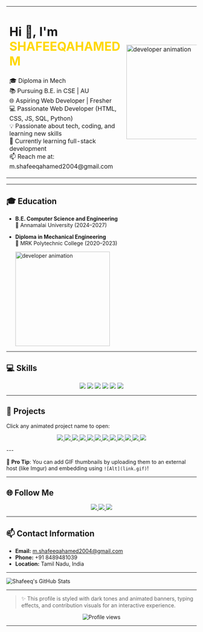 
<table>
  <tr>
    <td>
      <h1>Hi 👋, I'm <span style="color:#FFD700">SHAFEEQAHAMED M</span></h1>
      <p>
        🎓 Diploma in Mech<br>
        📚 Pursuing B.E. in CSE | AU<br>
        🌐 Aspiring Web Developer | Fresher <br>
        💻 Passionate Web Developer (HTML, CSS, JS, SQL, Python) <br>
        💡 Passionate about tech, coding, and learning new skills<br>
        🌱 Currently learning full-stack development <br>
        📫 Reach me at: m.shafeeqahamed2004@gmail.com
      </p>
    </td>
    <td>
      <img src="https://ik.imagekit.io/z5gkmj8bb/profile3.png?updatedAt=1750518528671" width="250" alt="developer animation">
    </td>
  </tr>
</table>

---

## 🎓 Education 

- **B.E. Computer Science and Engineering**  
  📍 Annamalai University (2024–2027)

- **Diploma in Mechanical Engineering**  
  📍 MRK Polytechnic College (2020–2023)

   <img src="https://ik.imagekit.io/z5gkmj8bb/profile1.png?updatedAt=1750518703858" width="250" alt="developer animation">
    

---

## 💻 Skills

<p align="center">
  <img src="https://img.shields.io/badge/HTML5-E34F26?style=for-the-badge&logo=html5&logoColor=white" />
  <img src="https://img.shields.io/badge/CSS3-1572B6?style=for-the-badge&logo=css3&logoColor=white" />
  <img src="https://img.shields.io/badge/JavaScript-F7DF1E?style=for-the-badge&logo=javascript&logoColor=black" />
  <img src="https://img.shields.io/badge/SQL-003B57?style=for-the-badge&logo=mysql&logoColor=white" />
  <img src="https://img.shields.io/badge/Python-3776AB?style=for-the-badge&logo=python&logoColor=white" />
  <img src="https://img.shields.io/badge/GitHub-181717?style=for-the-badge&logo=github&logoColor=white" />
</p>

---



## 🚀 Projects
Click any animated project name to open:

<p align="center">
  <a href="https://recyclezone.neocities.org/Loan%20calculator/" target="_blank">
    <img src="https://img.shields.io/badge/-Loan%20Calculator-000000?style=for-the-badge&logo=Google-Chrome&logoColor=white" />
  </a>
  <a href="https://recyclezone.neocities.org/BOX/" target="_blank">
    <img src="https://img.shields.io/badge/-Box-111111?style=for-the-badge&logo=Google-Chrome&logoColor=white" />
  </a>
  <a href="https://recyclezone.neocities.org/Calculator/inex" target="_blank">
    <img src="https://img.shields.io/badge/-Calculator-222222?style=for-the-badge&logo=Google-Chrome&logoColor=white" />
  </a>
  <a href="https://recyclezone.neocities.org/Drawing%20App/" target="_blank">
    <img src="https://img.shields.io/badge/-Drawing%20App-333333?style=for-the-badge&logo=Google-Chrome&logoColor=white" />
  </a>
  <a href="https://recyclezone.neocities.org/GAMER%2001/" target="_blank">
    <img src="https://img.shields.io/badge/-Square%20Game-444444?style=for-the-badge&logo=Google-Chrome&logoColor=white" />
  </a>
  <a href="https://recyclezone.neocities.org/GAMER%2004/Rock%20Paper%20Scissors%20Game" target="_blank">
    <img src="https://img.shields.io/badge/-Rock%20Paper%20Scissors-555555?style=for-the-badge&logo=Google-Chrome&logoColor=white" />
  </a>
  <a href="https://recyclezone.neocities.org/GAMER%2005/Tic%20Tac%20Toe.HTML" target="_blank">
    <img src="https://img.shields.io/badge/-Tic%20Tac%20Toe-666666?style=for-the-badge&logo=Google-Chrome&logoColor=white" />
  </a>
  <a href="https://recyclezone.neocities.org/GAMER%2006/INDEX" target="_blank">
    <img src="https://img.shields.io/badge/-Pairs%20Game-777777?style=for-the-badge&logo=Google-Chrome&logoColor=white" />
  </a>
  <a href="https://recyclezone.neocities.org/LoveProject-master/" target="_blank">
    <img src="https://img.shields.io/badge/-LoveProject-888888?style=for-the-badge&logo=Google-Chrome&logoColor=white" />
  </a>
  <a href="https://recyclezone.neocities.org/car/" target="_blank">
    <img src="https://img.shields.io/badge/-Car%20Game-999999?style=for-the-badge&logo=Google-Chrome&logoColor=white" />
  </a>
  <a href="https://recyclezone.neocities.org/project%204%20ok/MY%20SHOE.HTML" target="_blank">
    <img src="https://img.shields.io/badge/-Shoe%20Shop-aaaaaa?style=for-the-badge&logo=Google-Chrome&logoColor=white" />
  </a>
  <a href="https://recyclezone.neocities.org/project%206%20ok/" target="_blank">
    <img src="https://img.shields.io/badge/-New%20Year%20Wish-bbbbbb?style=for-the-badge&logo=Google-Chrome&logoColor=white" />
  </a>
</p>
---

📌 **Pro Tip**: You can add GIF thumbnails by uploading them to an external host (like Imgur) and embedding using `![Alt](link.gif)`!

---

## 🌐 Follow Me

<p align="center">
  <a href="https://www.linkedin.com/in/shafeeqahamed-m-40b72a309/" target="_blank">
    <img src="https://img.shields.io/badge/LinkedIn-0A66C2?style=for-the-badge&logo=linkedin&logoColor=white" />
  </a>
  <a href="https://github.com/shafeeqahamedinfo" target="_blank">
    <img src="https://img.shields.io/badge/GitHub-181717?style=for-the-badge&logo=github&logoColor=white" />
  </a>
  <a href="https://www.instagram.com/m_shafeeqahamed_sad/" target="_blank">
    <img src="https://img.shields.io/badge/Instagram-E4405F?style=for-the-badge&logo=instagram&logoColor=white" />
  </a>
</p>

---
## 📫 Contact Information
- **Email:** m.shafeeqahamed2004@gmail.com
- **Phone:** +91 8489481039
- **Location:** Tamil Nadu, India
  
---

![Shafeeq's GitHub Stats](https://github-readme-stats.vercel.app/api?username=shafeeqahamedinfo&show_icons=true&theme=tokyonight)


---


> ✨ This profile is styled with dark tones and animated banners, typing effects, and contribution visuals for an interactive experience.

<p align="center">
  <img src="https://komarev.com/ghpvc/?username=shafeeqahamedinfo&style=flat-square&color=yellow" alt="Profile views"/>
</p>

---
